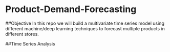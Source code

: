 # Product-Demand-Forecasting
##Objective
In this repo we will build a multivariate time series model using different machine/deep learning techniques to forecast multiple products in different stores. 

##Time Series Analysis
